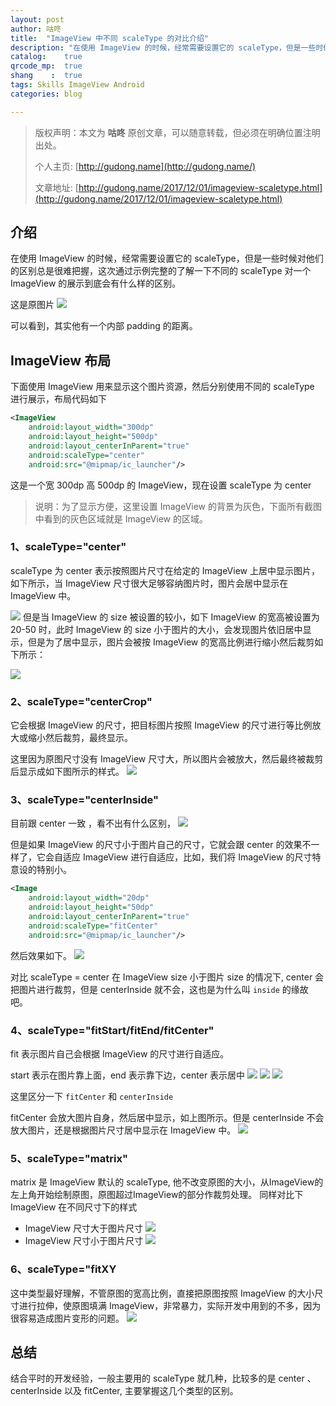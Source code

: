 ```yaml
---
layout: post
author: 咕咚
title:  "ImageView 中不同 scaleType 的对比介绍"
description: "在使用 ImageView 的时候，经常需要设置它的 scaleType，但是一些时候对他们的区别总是很难把握，这次通过示例完整的了解一下不同的 scaleType 对一个 ImageView 的展示到底会有什么样的区别。"
catalog:    true
qrcode_mp:  true
shang    :  true
tags: Skills ImageView Android
categories: blog

---
```


> 版权声明：本文为 **咕咚** 原创文章，可以随意转载，但必须在明确位置注明出处。
>
> 个人主页: [http://gudong.name](http://gudong.name/)
>
> 文章地址: [http://gudong.name/2017/12/01/imageview-scaletype.html](http://gudong.name/2017/12/01/imageview-scaletype.html)

## 介绍
在使用 ImageView 的时候，经常需要设置它的 scaleType，但是一些时候对他们的区别总是很难把握，这次通过示例完整的了解一下不同的 scaleType 对一个 ImageView 的展示到底会有什么样的区别。

这是原图片
![](https://user-gold-cdn.xitu.io/2017/12/24/160842d6de3252f2?w=215&h=199&f=jpeg&s=12988)

可以看到，其实他有一个内部 padding 的距离。

## ImageView 布局
下面使用 ImageView 用来显示这个图片资源，然后分别使用不同的 scaleType 进行展示，布局代码如下

```xml
<ImageView
    android:layout_width="300dp"
    android:layout_height="500dp"
    android:layout_centerInParent="true"
    android:scaleType="center"
    android:src="@mipmap/ic_launcher"/>
```
这是一个宽 300dp 高 500dp 的 ImageView，现在设置 scaleType 为 center

> 说明：为了显示方便，这里设置 ImageView 的背景为灰色，下面所有截图中看到的灰色区域就是 ImageView 的区域。

### 1、scaleType="center"

scaleType 为 center 表示按照图片尺寸在给定的 ImageView 上居中显示图片，如下所示，当 ImageView 尺寸很大足够容纳图片时，图片会居中显示在 ImageView 中。

![](https://user-gold-cdn.xitu.io/2017/12/24/1608436dffcc8b0d?w=267&h=420&f=jpeg&s=4484)
但是当 ImageView 的 size 被设置的较小，如下 ImageView 的宽高被设置为 20-50 时，此时 ImageView 的 size 小于图片的大小，会发现图片依旧居中显示，但是为了居中显示，图片会被按 ImageView 的宽高比例进行缩小然后裁剪如下所示：

![](https://user-gold-cdn.xitu.io/2017/12/24/160843c917f771e2?w=268&h=416&f=jpeg&s=2451)

### 2、scaleType="centerCrop"
它会根据 ImageView 的尺寸，把目标图片按照 ImageView 的尺寸进行等比例放大或缩小然后裁剪，最终显示。

这里因为原图尺寸没有 ImageView 尺寸大，所以图片会被放大，然后最终被裁剪后显示成如下图所示的样式。
![](https://user-gold-cdn.xitu.io/2017/12/24/16084324e9e01d2e?w=270&h=462&f=jpeg&s=14533)


### 3、scaleType="centerInside"
目前跟 center 一致 ，看不出有什么区别，
![](https://user-gold-cdn.xitu.io/2017/12/24/1608436dffcc8b0d?w=267&h=420&f=jpeg&s=4484)

但是如果 ImageView 的尺寸小于图片自己的尺寸，它就会跟 center 的效果不一样了，它会自适应 ImageView 进行自适应，比如，我们将 ImageView 的尺寸特意设的特别小。
```xml
<Image
    android:layout_width="20dp"
    android:layout_height="50dp"
    android:layout_centerInParent="true"
    android:scaleType="fitCenter"
    android:src="@mipmap/ic_launcher"/>
```
然后效果如下。
![](https://user-gold-cdn.xitu.io/2017/12/24/1608437029320bea?w=375&h=523&f=jpeg&s=3511)

对比 scaleType = center 在 ImageView size 小于图片 size 的情况下, center 会把图片进行裁剪，但是 centerInside 就不会，这也是为什么叫 `inside` 的缘故吧。

### 4、scaleType="fitStart/fitEnd/fitCenter"

fit 表示图片自己会根据 ImageView 的尺寸进行自适应。

start 表示在图片靠上面，end 表示靠下边，center 表示居中
![](https://user-gold-cdn.xitu.io/2017/12/24/16084530e73482e0?w=257&h=411&f=jpeg&s=9254)
![](https://user-gold-cdn.xitu.io/2017/12/24/160843abbb957d6e?w=257&h=408&f=jpeg&s=9017)
![](https://user-gold-cdn.xitu.io/2017/12/24/160843a805a7645f?w=265&h=407&f=jpeg&s=9345)

这里区分一下 `fitCenter` 和 `centerInside`

fitCenter 会放大图片自身，然后居中显示，如上图所示。但是 centerInside 不会放大图片，还是根据图片尺寸居中显示在 ImageView 中。
![](https://user-gold-cdn.xitu.io/2017/12/24/1608436dffcc8b0d?w=267&h=420&f=jpeg&s=4484)


### 5、scaleType="matrix"
matrix 是 ImageView 默认的 scaleType, 他不改变原图的大小，从ImageView的左上角开始绘制原图，原图超过ImageView的部分作裁剪处理。
同样对比下 ImageView 在不同尺寸下的样式

- ImageView 尺寸大于图片尺寸
![](https://user-gold-cdn.xitu.io/2017/12/24/160843d005338772?w=253&h=406&f=jpeg&s=4601)
- ImageView 尺寸小于图片尺寸
![](https://user-gold-cdn.xitu.io/2017/12/24/160843d16555a5cc?w=248&h=404&f=jpeg&s=2445)

### 6、scaleType="fitXY
这中类型最好理解，不管原图的宽高比例，直接把原图按照 ImageView 的大小尺寸进行拉伸，使原图填满 ImageView，非常暴力，实际开发中用到的不多，因为很容易造成图片变形的问题。
![](https://user-gold-cdn.xitu.io/2017/12/24/160843d518ea7c16?w=249&h=416&f=jpeg&s=12073)

## 总结
结合平时的开发经验，一般主要用的 scaleType 就几种，比较多的是 center 、centerInside 以及 fitCenter, 主要掌握这几个类型的区别。
